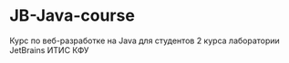 # JB-Java-course
Курс по веб-разработке на Java для студентов 2 курса лаборатории JetBrains ИТИС КФУ
